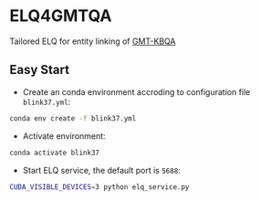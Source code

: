 # ELQ4GMTQA
Tailored ELQ for entity linking of [GMT-KBQA](https://github.com/HXX97/GMT-KBQA)
## Easy Start
- Create an conda environment accroding to configuration file `blink37.yml`:
```bash
conda env create -f blink37.yml
```
- Activate environment:
```bash
conda activate blink37
```
- Start ELQ service, the default port is `5688`:
```bash
CUDA_VISIBLE_DEVICES=3 python elq_service.py
```